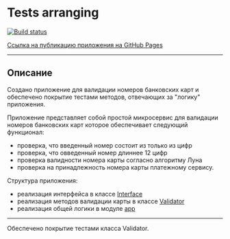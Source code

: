# Tests arranging

[![Build status](https://ci.appveyor.com/api/projects/status/7pbqkaumrlr35vkh?svg=true)](https://ci.appveyor.com/project/AACMKT/ahj-testing)


[Ссылка на публикацию приложения на GitHub Pages](https://aacmkt.github.io/ahj-testing/)

---

## Описание

Создано приложение для валидации номеров банковских карт и обеспечено покрытие тестами методов, отвечающих за "логику" приложения.

Приложение представляет собой простой микросервис для валидации номеров банковских карт которое обеспечивает следующий функционал:

- проверка, что введенный номер состоит из только из цифр
- проверка, что овведенный номер длиннее 12 цифр
- проверка валидности номера карты согласно алгоритму Луна
- проверка на принадлежность номера карты платежному сервису.

Структура приложения:

- реализация интерфейса в классе [Interface](./src/js/interface.js)
- реализация методов валидации карты в классе [Validator](./src/js/validator.js)
- реализация общей логики в модуле [app](./src/js/app.js)

---

Обеспечено покрытие тестами класса Validator.
